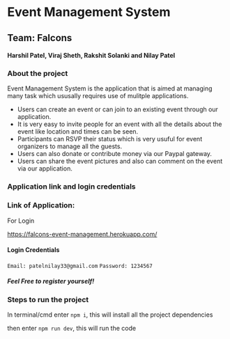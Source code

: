# Event Management System

## Team: Falcons
#### Harshil Patel, Viraj Sheth, Rakshit Solanki and Nilay Patel

### About the project
Event Management System is the application that is aimed at managing many task which ususally requires use of mulitple applications. 

* Users can create an event or can join to an existing event through our application.
* It is very easy to invite people for an event with all the details about the event like location and times can be seen.
* Participants can RSVP their status which is very usuful for event organizers to manage all the guests.
* Users can also donate or contribute money via our Paypal gateway.
* Users can share the event pictures and also can comment on the event via our application.

### Application link and login credentials

### Link of Application: 

For Login

https://falcons-event-management.herokuapp.com/

#### Login Credentials

`Email: patelnilay33@gmail.com`
`Password: 1234567`

##### Feel Free to register yourself!


### Steps to run the project

In terminal/cmd enter `npm i`, this will install all the project dependencies

then enter `npm run dev`, this will run the code
